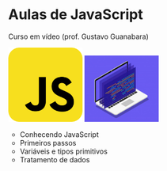# Aulas de JavaScript
<p>Curso em vídeo (prof. Gustavo Guanabara)</p>

<p><img src="imgs/javascript.png" width="150px"> <img src="imgs/prog.jpg"  width="150px"></p>

<ul type="circle">
<li>Conhecendo JavaScript</li>
<li>Primeiros passos</li>
<li>Variáveis e tipos primitivos</li>
<li>Tratamento de dados</li>
</ul>